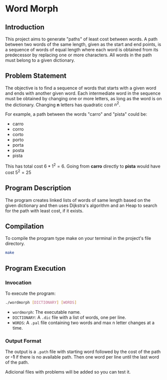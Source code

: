 # Word Morph

## Introduction

This project aims to generate "paths" of least cost between words. A path between two words of the same length, given as the start and end points, is a sequence of words of equal length where each word is obtained from its predecessor by replacing one or more characters. All words in the path must belong to a given dictionary.

## Problem Statement

The objective is to find a sequence of words that starts with a given word and ends with another given word. Each intermediate word in the sequence must be obtained by changing one or more letters, as long as the word is on the dictionary. Changing **n** letters has quadratic cost $n^2$.

For example, a path between the words "carro" and "pista" could be:
- carro
- corro
- corto
- porto
- porta
- posta
- pista

This has total cost $6 * 1^2 = 6$. Going from **carro** directly to **pista** would have cost $5^2 = 25$

## Program Description

The program creates linked lists of words of same length based on the given dictionary and then uses Dijkstra's algorithm and an Heap to search for the path with least cost, if it exists.

## Compilation

To compile the program type make on your terminal in the project's file directory.

```sh
make
```

## Program Execution

### Invocation

To execute the program:
```sh
./wordmorph [DICTIONARY] [WORDS]
```
- `wordmorph`: The executable name.
- `DICTIONARY`: A `.dic` file with a list of words, one per line.
- `WORDS`: A `.pal` file containing two words and max n letter changes at a time.

### Output Format

The output is a `.path` file with starting word followed by the cost of the path or **-1** if there is no available path.
Then one word per line until the last word of the path.

Adicional files with problems will be added so you can test it.
